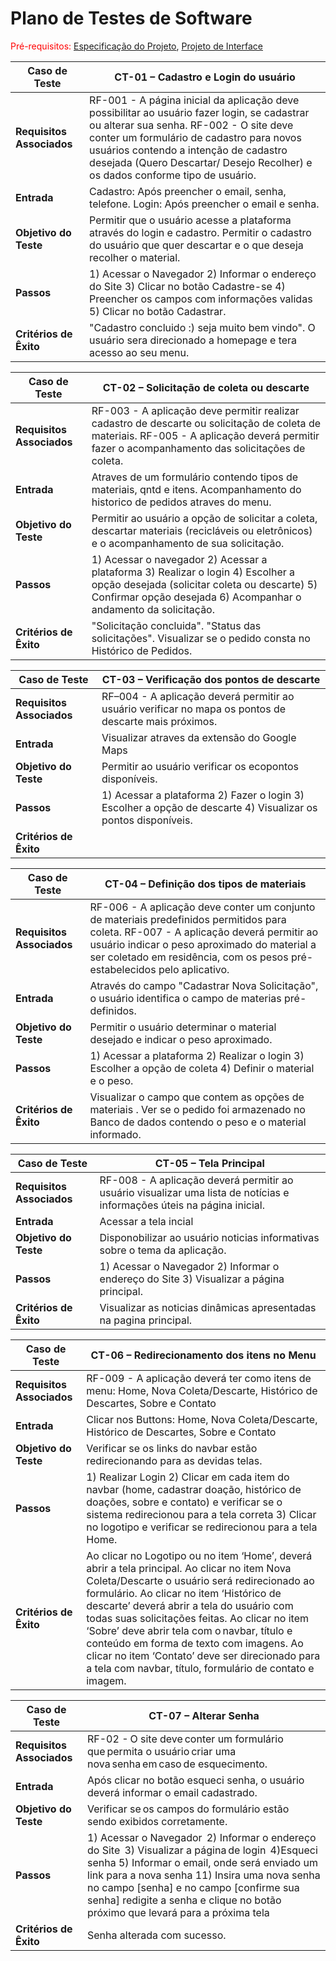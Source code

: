 # Plano de Testes de Software

<span style="color:red">Pré-requisitos: <a href="2-Especificação do Projeto.md"> Especificação do Projeto</a></span>, <a href="3-Projeto de Interface.md"> Projeto de Interface</a>

|Caso de Teste |CT-01 – Cadastro e Login do usuário |
|--------------------|----------------------------------------------------------------------|
|**Requisitos Associados** | RF-001 - A página inicial da aplicação deve possibilitar ao usuário fazer login, se cadastrar ou alterar sua senha. RF-002 - O site deve conter um formulário de cadastro para novos usuários contendo a intenção de cadastro desejada (Quero Descartar/ Desejo Recolher) e os dados conforme tipo de usuário. |
|**Entrada** | Cadastro: Após preencher o email, senha, telefone. Login: Após preencher o email e senha. |
|**Objetivo do Teste** | Permitir que o usuário acesse a plataforma através do login e cadastro. Permitir o cadastro do usuário que quer descartar e o que deseja recolher o material.  |
|**Passos** | 1) Acessar o Navegador  2) Informar o endereço do Site  3) Clicar no botão Cadastre-se  4) Preencher os campos com informações validas 5) Clicar no botão Cadastrar. |
|**Critérios de Êxito** | "Cadastro concluido :) seja muito bem vindo". O usuário sera direcionado a homepage e tera acesso ao seu menu. |

|Caso de Teste |CT-02 – Solicitação de coleta ou descarte |
|--------------------|----------------------------------------------------------------------|
|**Requisitos Associados** | RF-003 - A aplicação deve permitir realizar cadastro de descarte ou solicitação de coleta de materiais. RF-005 - A aplicação deverá permitir fazer o acompanhamento das solicitações de coleta. |
|**Entrada** | Atraves de um formulário contendo tipos de materiais, qntd e itens. Acompanhamento do historico de pedidos atraves do menu. |
|**Objetivo do Teste** | Permitir ao usuário a opção de solicitar a coleta, descartar materiais (recicláveis ou eletrônicos) e o acompanhamento de sua solicitação. |
|**Passos** | 1) Acessar o navegador 2) Acessar a plataforma 3) Realizar o login 4) Escolher a opção desejada (solicitar coleta ou descarte) 5) Confirmar opção desejada 6) Acompanhar o andamento da solicitação.   |
|**Critérios de Êxito** | "Solicitação concluida". "Status das solicitações". Visualizar se o pedido consta no Histórico de Pedidos.  |

|Caso de Teste |CT-03 – Verificação dos pontos de descarte |
|--------------------|----------------------------------------------------------------------|
|**Requisitos Associados** | RF–004 - A aplicação deverá permitir ao usuário verificar no mapa os pontos de descarte mais próximos. |
|**Entrada** | Visualizar atraves da extensão do Google Maps |
|**Objetivo do Teste** | Permitir ao usuário verificar os ecopontos disponíveis.  |
|**Passos** | 1) Acessar a plataforma 2) Fazer o login 3) Escolher a opção de descarte 4) Visualizar os pontos disponíveis.  |
|**Critérios de Êxito** |  |

|Caso de Teste |CT-04 – Definição dos tipos de materiais  |
|--------------------|----------------------------------------------------------------------|
|**Requisitos Associados** | RF-006 - A aplicação deve conter um conjunto de materiais predefinidos permitidos para coleta. RF-007 - A aplicação deverá permitir ao usuário indicar o peso aproximado do material a ser coletado em residência, com os pesos pré-estabelecidos pelo aplicativo. |
|**Entrada** | Através do campo "Cadastrar Nova Solicitação", o usuário identifica o campo de materias pré-definidos. |
|**Objetivo do Teste** | Permitir o usuário determinar o material desejado e indicar o peso aproximado. |
|**Passos** | 1) Acessar a plataforma 2) Realizar o login 3) Escolher a opção de coleta 4) Definir o material e o peso. |
|**Critérios de Êxito** | Visualizar o campo que contem as opções de materiais . Ver se o pedido foi armazenado no Banco de dados contendo o peso e o material informado. |

|Caso de Teste |CT-05 – Tela Principal |
|--------------------|----------------------------------------------------------------------|
|**Requisitos Associados** | RF-008 - A aplicação deverá permitir ao usuário visualizar uma lista de notícias e informações úteis na página inicial. |
|**Entrada** | Acessar a tela incial |
|**Objetivo do Teste** | Disponobilizar ao usuário noticias informativas sobre o tema da aplicação. |
|**Passos** |1) Acessar o Navegador 2) Informar o endereço do Site 3) Visualizar a página principal. |
|**Critérios de Êxito** | Visualizar as noticias dinâmicas apresentadas na pagina principal. |  

|Caso de Teste |CT-06 – Redirecionamento dos itens no Menu |
|--------------------|----------------------------------------------------------------------|
|**Requisitos Associados** |RF-009 - A aplicação deverá ter como itens de menu: Home, Nova Coleta/Descarte, Histórico de Descartes, Sobre e Contato |
|**Entrada** | Clicar nos Buttons: Home, Nova Coleta/Descarte, Histórico de Descartes, Sobre e Contato |
|**Objetivo do Teste** | Verificar se os links do navbar estão redirecionando para as devidas telas. |
|**Passos** |1) Realizar Login  2) Clicar em cada item do navbar (home, cadastrar doação, histórico de doações, sobre e contato) e verificar se o sistema redirecionou para a tela correta 3) Clicar no logotipo e verificar se redirecionou para a tela Home.  |
|**Critérios de Êxito** |Ao clicar no Logotipo ou no item ‘Home’, deverá abrir a tela principal. Ao clicar no item Nova Coleta/Descarte o usuário será redirecionado ao formulário. Ao clicar no item ‘Histórico de descarte’ deverá abrir a tela do usuário com todas suas solicitações feitas.  Ao clicar no item ‘Sobre’ deve abrir tela com o navbar, título e conteúdo em forma de texto com imagens. Ao clicar no item ‘Contato’ deve ser direcionado para a tela com navbar, título, formulário de contato e imagem.   |  

|Caso de Teste |CT-07 – Alterar Senha  |
|--------------------|----------------------------------------------------------------------|
|**Requisitos Associados** |RF-02 - O site deve conter um formulário que permita o usuário criar uma nova senha em caso de esquecimento. |
|**Entrada** | Após clicar no botão esqueci senha, o usuário deverá informar o email cadastrado. |
|**Objetivo do Teste** | Verificar se os campos do formulário estão sendo exibidos corretamente.  |
|**Passos** |1) Acessar o Navegador  2) Informar o endereço do Site  3) Visualizar a página de login  4)Esqueci senha 5) Informar o email, onde será enviado um link para a nova senha 11) Insira uma nova senha no campo [senha] e no campo [confirme sua senha] redigite a senha e clique no botão próximo que levará para a próxima tela |
|**Critérios de Êxito** | Senha alterada com sucesso. |

